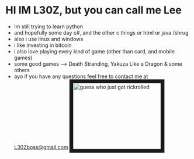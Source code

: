 # HI IM L30Z, but you can call me Lee
- Im still trying to learn python 
- and hopefully some day c#, and the other c things or html or java /shrug
- also i use linux and windows
- i like investing in bitcoin 
- i also love playing every kind of game (other than card, and mobile games)
- some good games --> Death Stranding, Yakuza Like a Dragon & some others
- ayo if you have any questions feel free to contact me at L30Zboss@gmail.com
<a href="https://www.youtube.com/watch?v=dQw4w9WgXcQ&ab_channel=RickAstleyVEVO
" target="_blank"><img src="http://img.youtube.com/vi/dQw4w9WgXcQ/0.jpg" 
alt="guess who just got rickrolled" width="240" height="180" border="10" /></a>
